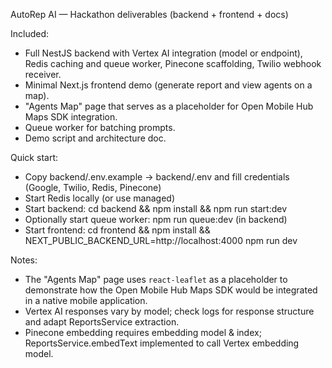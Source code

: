 AutoRep AI — Hackathon deliverables (backend + frontend + docs)

Included:
- Full NestJS backend with Vertex AI integration (model or endpoint), Redis caching and queue worker, Pinecone scaffolding, Twilio webhook receiver.
- Minimal Next.js frontend demo (generate report and view agents on a map).
- "Agents Map" page that serves as a placeholder for Open Mobile Hub Maps SDK integration.
- Queue worker for batching prompts.
- Demo script and architecture doc.

Quick start:
- Copy backend/.env.example -> backend/.env and fill credentials (Google, Twilio, Redis, Pinecone)
- Start Redis locally (or use managed)
- Start backend: cd backend && npm install && npm run start:dev
- Optionally start queue worker: npm run queue:dev (in backend)
- Start frontend: cd frontend && npm install && NEXT_PUBLIC_BACKEND_URL=http://localhost:4000 npm run dev

Notes:
- The "Agents Map" page uses `react-leaflet` as a placeholder to demonstrate how the Open Mobile Hub Maps SDK would be integrated in a native mobile application.
- Vertex AI responses vary by model; check logs for response structure and adapt ReportsService extraction.
- Pinecone embedding requires embedding model & index; ReportsService.embedText implemented to call Vertex embedding model.
